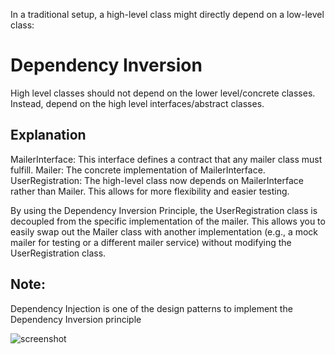 In a traditional setup, a high-level class might directly depend on a low-level class:
# Dependency Inversion
High level classes should not depend on the lower level/concrete classes. Instead, depend on the high level interfaces/abstract classes.

## Explanation
MailerInterface: This interface defines a contract that any mailer class must fulfill.
Mailer: The concrete implementation of MailerInterface.
UserRegistration: The high-level class now depends on MailerInterface rather than Mailer. This allows for more flexibility and easier testing.

By using the Dependency Inversion Principle, the UserRegistration class is decoupled from the specific implementation of the mailer.
This allows you to easily swap out the Mailer class with another implementation (e.g., a mock mailer for testing or a different mailer service) without modifying the UserRegistration class.

## Note:
Dependency Injection is one of the design patterns to implement the Dependency Inversion principle


![screenshot](screenshot.png)